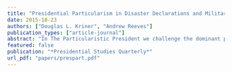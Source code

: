 ```yaml
---
title: "Presidential Particularism in Disaster Declarations and Military Base Closures"
date: 2015-10-23
authors: ["Douglas L. Kriner", "Andrew Reeves"]
publication_types: ["article-journal"]
abstract: "In The Particularistic President we challenge the dominant paradigm asserting presidential universalism. Instead, we argue that presidents possess strong electoral and partisan incentives to pursue policies that prioritize the needs of some Americans over those of others. In this article, we review our larger argument and expand upon our analyses of two policy areas where presidents have unilateral authority over distributive outcomes: natural disaster declarations and military base closures. In the former, we find strong evidence that President Barack Obama favored both swing and core states in the 2012 election year. In the latter, we find evidence of both electoral and partisan particularism."
featured: false
publication: "*Presidential Studies Quarterly*"
url_pdf: "papers/prespart.pdf"
---
```



